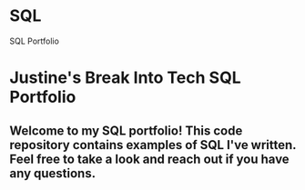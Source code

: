 # SQL
SQL Portfolio

# Justine's Break Into Tech SQL Portfolio

## Welcome to my SQL portfolio! This code repository contains examples of SQL I've written. Feel free to take a look and reach out if you have any questions.
